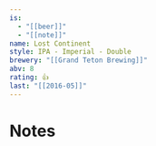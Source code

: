 ```yaml
---
is:
  - "[[beer]]"
  - "[[note]]"
name: Lost Continent
style: IPA - Imperial - Double
brewery: "[[Grand Teton Brewing]]"
abv: 8
rating: 👍
last: "[[2016-05]]"
---
```

# Notes

